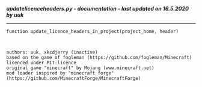 ***updatelicenceheaders.py - documentation - last updated on 16.5.2020 by uuk***
___

    function update_licence_headers_in_project(project_home, header)
                            

    
    authors: uuk, xkcdjerry (inactive)
    based on the game of fogleman (https://github.com/fogleman/Minecraft) licenced under MIT-licence
    original game "minecraft" by Mojang (www.minecraft.net)
    mod loader inspired by "minecraft forge" (https://github.com/MinecraftForge/MinecraftForge)
